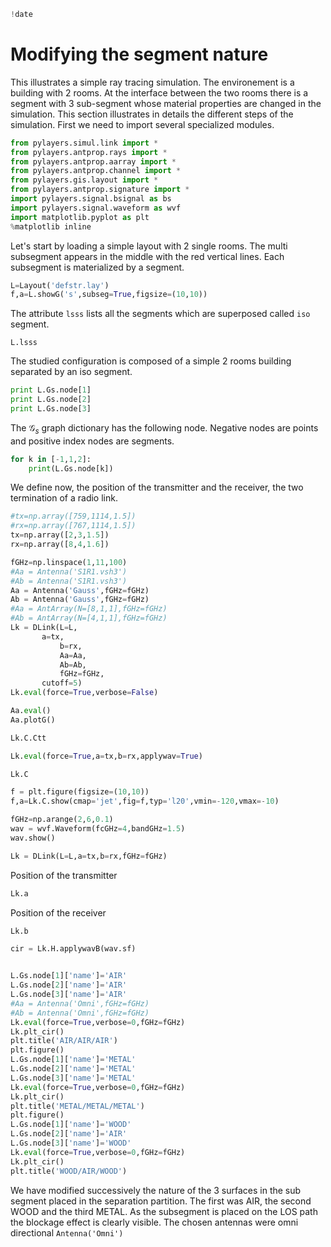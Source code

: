 ```python
!date
```

# Modifying the segment nature 

This illustrates a simple ray tracing simulation. The environement 
is a building with 2 rooms. At the interface between the two rooms there is 
a segment with 3 sub-segment whose material properties are changed in the simulation. 
This section illustrates in details the different steps of the simulation. 
First we need to import several specialized modules. 

```python
from pylayers.simul.link import *
from pylayers.antprop.rays import *
from pylayers.antprop.aarray import *
from pylayers.antprop.channel import *
from pylayers.gis.layout import *
from pylayers.antprop.signature import *
import pylayers.signal.bsignal as bs
import pylayers.signal.waveform as wvf
import matplotlib.pyplot as plt
%matplotlib inline 
```

Let's start by loading a simple layout with 2 single rooms. The multi subsegment
appears in the middle with the red vertical lines. Each subsegment is
materialized by a  segment.

```python
L=Layout('defstr.lay')
f,a=L.showG('s',subseg=True,figsize=(10,10))
```

The attribute `lsss` lists all the segments which are superposed called `iso` segment. 
```
L.lsss
```

The studied configuration is composed of a simple 2 rooms
building separated by an iso segment.

```python 
print L.Gs.node[1]
print L.Gs.node[2]
print L.Gs.node[3]
```

The $\mathcal{G}_s$ graph dictionary has the following node. Negative nodes are points 
and positive index nodes are segments. 

```python
for k in [-1,1,2]:
    print(L.Gs.node[k])
```

We define now, the position of the transmitter and the receiver, the two termination of a radio link.

```python
#tx=np.array([759,1114,1.5])
#rx=np.array([767,1114,1.5])
tx=np.array([2,3,1.5])
rx=np.array([8,4,1.6])
```


```python
fGHz=np.linspace(1,11,100)
#Aa = Antenna('S1R1.vsh3')
#Ab = Antenna('S1R1.vsh3')
Aa = Antenna('Gauss',fGHz=fGHz)
Ab = Antenna('Gauss',fGHz=fGHz)
#Aa = AntArray(N=[8,1,1],fGHz=fGHz)
#Ab = AntArray(N=[4,1,1],fGHz=fGHz)
Lk = DLink(L=L,
	   a=tx,
           b=rx,
           Aa=Aa,
           Ab=Ab,
           fGHz=fGHz,
	   cutoff=5)
Lk.eval(force=True,verbose=False)
```


```python
Aa.eval()
Aa.plotG()
```

```python
Lk.C.Ctt
```

```python
Lk.eval(force=True,a=tx,b=rx,applywav=True)
```

```python
Lk.C
```

```python
f = plt.figure(figsize=(10,10))
f,a=Lk.C.show(cmap='jet',fig=f,typ='l20',vmin=-120,vmax=-10)
```

```python
fGHz=np.arange(2,6,0.1)
wav = wvf.Waveform(fcGHz=4,bandGHz=1.5)
wav.show()
```

```python
Lk = DLink(L=L,a=tx,b=rx,fGHz=fGHz)
```

Position of the transmitter 

```python
Lk.a
```

Position of the receiver

```python
Lk.b
```

```python
cir = Lk.H.applywavB(wav.sf)
```

```python

L.Gs.node[1]['name']='AIR'
L.Gs.node[2]['name']='AIR'
L.Gs.node[3]['name']='AIR'
#Aa = Antenna('Omni',fGHz=fGHz)
#Ab = Antenna('Omni',fGHz=fGHz)
Lk.eval(force=True,verbose=0,fGHz=fGHz)
Lk.plt_cir()
plt.title('AIR/AIR/AIR')
plt.figure()
L.Gs.node[1]['name']='METAL'
L.Gs.node[2]['name']='METAL'
L.Gs.node[3]['name']='METAL'
Lk.eval(force=True,verbose=0,fGHz=fGHz)
Lk.plt_cir()
plt.title('METAL/METAL/METAL')
plt.figure()
L.Gs.node[1]['name']='WOOD'
L.Gs.node[2]['name']='AIR'
L.Gs.node[3]['name']='WOOD'
Lk.eval(force=True,verbose=0,fGHz=fGHz)
Lk.plt_cir()
plt.title('WOOD/AIR/WOOD')
```


We have modified successively the nature of the 3 surfaces in the sub segment
placed in the separation partition. The first was AIR, the second WOOD and the
third METAL. As the subsegment is placed on the LOS path the blockage effect is
clearly visible.
The chosen antennas were omni directional `Antenna('Omni')`
